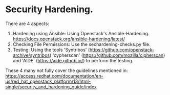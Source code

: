 # Security Hardening.
There are 4 aspects:
1. Hardening using Ansible: Using Openstack's Ansible-Hardening. https://docs.openstack.org/ansible-hardening/latest/
2. Checking File Permissions: Use the sechardening-checks.py file.
3. Testing: Using the tools 'Syntribos' (https://github.com/openstack-archive/syntribos) 'cypherscan' (https://github.com/mozilla/cipherscan) and 'AIDE' (https://aide.github.io/) to perform the testing.

These 4 many not fully cover the guidelines mentioned in:
https://access.redhat.com/documentation/en-us/red_hat_openstack_platform/13/html-single/security_and_hardening_guide/index
